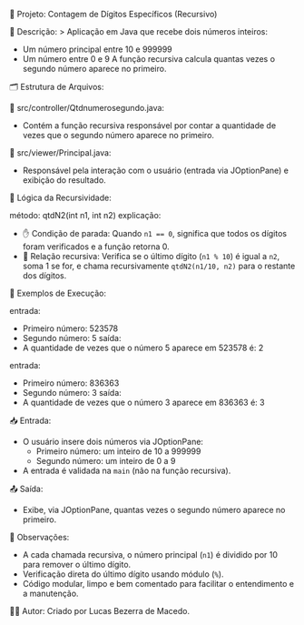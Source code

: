 📁 Projeto: Contagem de Dígitos Específicos (Recursivo)

📌 Descrição: >
  Aplicação em Java que recebe dois números inteiros:
  - Um número principal entre 10 e 999999
  - Um número entre 0 e 9
  A função recursiva calcula quantas vezes o segundo número aparece no primeiro.

🗂️ Estrutura de Arquivos:

📄 src/controller/Qtdnumerosegundo.java:
  - Contém a função recursiva responsável por contar a quantidade de vezes que o segundo número aparece no primeiro.

📄 src/viewer/Principal.java:
  - Responsável pela interação com o usuário (entrada via JOptionPane) e exibição do resultado.

🧠 Lógica da Recursividade:

método: qtdN2(int n1, int n2)
explicação:
  - ✋ Condição de parada: Quando `n1 == 0`, significa que todos os dígitos foram verificados e a função retorna 0.
  - 🔁 Relação recursiva: Verifica se o último dígito (`n1 % 10`) é igual a `n2`, soma 1 se for, e chama recursivamente `qtdN2(n1/10, n2)` para o restante dos dígitos.

💬 Exemplos de Execução:

entrada:
  - Primeiro número: 523578
  - Segundo número: 5
saída:
  - A quantidade de vezes que o número 5 aparece em 523578 é: 2

entrada:
  - Primeiro número: 836363
  - Segundo número: 3
saída:
  - A quantidade de vezes que o número 3 aparece em 836363 é: 3

📥 Entrada:

- O usuário insere dois números via JOptionPane:
  - Primeiro número: um inteiro de 10 a 999999
  - Segundo número: um inteiro de 0 a 9
- A entrada é validada na `main` (não na função recursiva).

📤 Saída:

- Exibe, via JOptionPane, quantas vezes o segundo número aparece no primeiro.

📌 Observações:

- A cada chamada recursiva, o número principal (`n1`) é dividido por 10 para remover o último dígito.
- Verificação direta do último dígito usando módulo (`%`).
- Código modular, limpo e bem comentado para facilitar o entendimento e a manutenção.

👨‍💻 Autor: Criado por Lucas Bezerra de Macedo.
